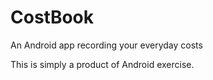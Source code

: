 CostBook
========

An Android app recording your everyday costs

This is simply a product of Android exercise.
